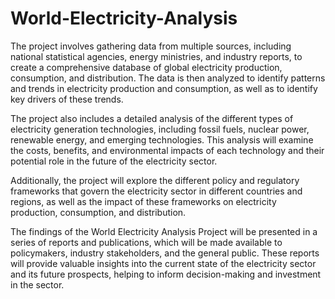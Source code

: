 # World-Electricity-Analysis
The project involves gathering data from multiple sources, including national statistical agencies, energy ministries, and industry reports, to create a comprehensive database of global electricity production, consumption, and distribution. The data is then analyzed to identify patterns and trends in electricity production and consumption, as well as to identify key drivers of these trends.

The project also includes a detailed analysis of the different types of electricity generation technologies, including fossil fuels, nuclear power, renewable energy, and emerging technologies. This analysis will examine the costs, benefits, and environmental impacts of each technology and their potential role in the future of the electricity sector.

Additionally, the project will explore the different policy and regulatory frameworks that govern the electricity sector in different countries and regions, as well as the impact of these frameworks on electricity production, consumption, and distribution.

The findings of the World Electricity Analysis Project will be presented in a series of reports and publications, which will be made available to policymakers, industry stakeholders, and the general public. These reports will provide valuable insights into the current state of the electricity sector and its future prospects, helping to inform decision-making and investment in the sector.
